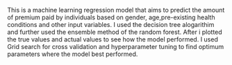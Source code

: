 This is a machine learning regression model that aims to predict the amount of premium paid by individuals based on gender, age,pre-existing health conditions and other input variables. I used the decision tree alogarithim and further used the ensemble method of the random forest.
After i plotted the true values and actual values to see how the model performed. I used Grid search for cross validation and hyperparameter tuning to find optimum parameters where the model best performed.
